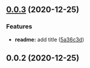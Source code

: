 ## [0.0.3](https://github.com/alex-lit/config-stylelint/compare/v0.0.2...v0.0.3) (2020-12-25)


### Features

* **readme:** add title ([5a36c3d](https://github.com/alex-lit/config-stylelint/commit/5a36c3d123caae3897838d8dd521e1cbec3f604e))



## 0.0.2 (2020-12-25)



